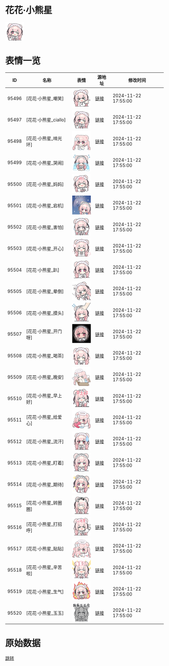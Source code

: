 # 花花·小熊星

<img src="./cover.png" height="60" alt="cover" />

# 表情一览

|ID|名称|表情|源地址|修改时间|
|----|----|----|----|----|
|95496|[花花·小熊星_嘲笑]|<img src="./pic/095496_%5B花花·小熊星_嘲笑%5D.png" height="60" alt="嘲笑"/>|[链接](https://i0.hdslb.com/bfs/garb/e0f4aa6310170d64e715e3695dc90159a6980f06.png)|2024-11-22 17:55:00|
|95497|[花花·小熊星_ciallo]|<img src="./pic/095497_%5B花花·小熊星_ciallo%5D.png" height="60" alt="ciallo"/>|[链接](https://i0.hdslb.com/bfs/garb/76104af45481f961cdf7d0c4535f934115524e48.png)|2024-11-22 17:55:00|
|95498|[花花·小熊星_啃光环]|<img src="./pic/095498_%5B花花·小熊星_啃光环%5D.png" height="60" alt="啃光环"/>|[链接](https://i0.hdslb.com/bfs/garb/0881318d798c57e64f4231554a90eaec6cdb7fbf.png)|2024-11-22 17:55:00|
|95499|[花花·小熊星_哭闹]|<img src="./pic/095499_%5B花花·小熊星_哭闹%5D.png" height="60" alt="哭闹"/>|[链接](https://i0.hdslb.com/bfs/garb/d412e58b68d5a1e715dff8058f40f53e4376aae4.png)|2024-11-22 17:55:00|
|95500|[花花·小熊星_妈妈]|<img src="./pic/095500_%5B花花·小熊星_妈妈%5D.png" height="60" alt="妈妈"/>|[链接](https://i0.hdslb.com/bfs/garb/bdead46cdbb0d80d9b59efa0809249a845e2b62a.png)|2024-11-22 17:55:00|
|95501|[花花·小熊星_宕机]|<img src="./pic/095501_%5B花花·小熊星_宕机%5D.png" height="60" alt="宕机"/>|[链接](https://i0.hdslb.com/bfs/garb/5fa0cb1cb16713f57af1aa2cd9997c7217d10375.png)|2024-11-22 17:55:00|
|95502|[花花·小熊星_害怕]|<img src="./pic/095502_%5B花花·小熊星_害怕%5D.png" height="60" alt="害怕"/>|[链接](https://i0.hdslb.com/bfs/garb/a2e10dbb85f13905f38bd6286f65fcc8441ae7b4.png)|2024-11-22 17:55:00|
|95503|[花花·小熊星_开心]|<img src="./pic/095503_%5B花花·小熊星_开心%5D.png" height="60" alt="开心"/>|[链接](https://i0.hdslb.com/bfs/garb/ba67995af4ed45b28d934e316592fa421bc6f81d.png)|2024-11-22 17:55:00|
|95504|[花花·小熊星_趴]|<img src="./pic/095504_%5B花花·小熊星_趴%5D.png" height="60" alt="趴"/>|[链接](https://i0.hdslb.com/bfs/garb/a4f5ce17a6a445bffbde2d695ee00b2e9950825c.png)|2024-11-22 17:55:00|
|95505|[花花·小熊星_晕倒]|<img src="./pic/095505_%5B花花·小熊星_晕倒%5D.png" height="60" alt="晕倒"/>|[链接](https://i0.hdslb.com/bfs/garb/31c3032974c10050a5bf0e2ebc120a5147fbcad1.png)|2024-11-22 17:55:00|
|95506|[花花·小熊星_摸头]|<img src="./pic/095506_%5B花花·小熊星_摸头%5D.png" height="60" alt="摸头"/>|[链接](https://i0.hdslb.com/bfs/garb/21ada30cb5d2c65053e2f10aa9fd581ac382bee1.png)|2024-11-22 17:55:00|
|95507|[花花·小熊星_开门呀]|<img src="./pic/095507_%5B花花·小熊星_开门呀%5D.png" height="60" alt="开门呀"/>|[链接](https://i0.hdslb.com/bfs/garb/433379a94a43f42bf8e5b98f71675fd979bfe2ae.png)|2024-11-22 17:55:00|
|95508|[花花·小熊星_喝茶]|<img src="./pic/095508_%5B花花·小熊星_喝茶%5D.png" height="60" alt="喝茶"/>|[链接](https://i0.hdslb.com/bfs/garb/67b6b0e7b06b687d375d941032da92a14d8e11bd.png)|2024-11-22 17:55:00|
|95509|[花花·小熊星_晚安]|<img src="./pic/095509_%5B花花·小熊星_晚安%5D.png" height="60" alt="晚安"/>|[链接](https://i0.hdslb.com/bfs/garb/be7e556007b68c76fe793678f5baad0922eb3da2.png)|2024-11-22 17:55:00|
|95510|[花花·小熊星_早上好]|<img src="./pic/095510_%5B花花·小熊星_早上好%5D.png" height="60" alt="早上好"/>|[链接](https://i0.hdslb.com/bfs/garb/8d925841c6be5494f112747d8b5b6fa6cb9527d3.png)|2024-11-22 17:55:00|
|95511|[花花·小熊星_给爱心]|<img src="./pic/095511_%5B花花·小熊星_给爱心%5D.png" height="60" alt="给爱心"/>|[链接](https://i0.hdslb.com/bfs/garb/56bb29d532f9f5d4491139cafeb516fd95228e93.png)|2024-11-22 17:55:00|
|95512|[花花·小熊星_流汗]|<img src="./pic/095512_%5B花花·小熊星_流汗%5D.png" height="60" alt="流汗"/>|[链接](https://i0.hdslb.com/bfs/garb/47ffbffd7b16ee61c15b45ca5e3846b7a6e79bf3.png)|2024-11-22 17:55:00|
|95513|[花花·小熊星_盯着]|<img src="./pic/095513_%5B花花·小熊星_盯着%5D.png" height="60" alt="盯着"/>|[链接](https://i0.hdslb.com/bfs/garb/9a882d8a0f02811bc088160ac03ecebb4b154560.png)|2024-11-22 17:55:00|
|95514|[花花·小熊星_期待]|<img src="./pic/095514_%5B花花·小熊星_期待%5D.png" height="60" alt="期待"/>|[链接](https://i0.hdslb.com/bfs/garb/3626687352078c1cd69221df1410b2e753437ccf.png)|2024-11-22 17:55:00|
|95515|[花花·小熊星_转圈圈]|<img src="./pic/095515_%5B花花·小熊星_转圈圈%5D.png" height="60" alt="转圈圈"/>|[链接](https://i0.hdslb.com/bfs/garb/4d2278b38892bd4d5543d52ab18d5b1f0e19784c.png)|2024-11-22 17:55:00|
|95516|[花花·小熊星_打招呼]|<img src="./pic/095516_%5B花花·小熊星_打招呼%5D.png" height="60" alt="打招呼"/>|[链接](https://i0.hdslb.com/bfs/garb/9b7c932b6e6ccbc039bceb7ff1f409c706e8bdae.png)|2024-11-22 17:55:00|
|95517|[花花·小熊星_贴贴]|<img src="./pic/095517_%5B花花·小熊星_贴贴%5D.png" height="60" alt="贴贴"/>|[链接](https://i0.hdslb.com/bfs/garb/eb1ae6907bd39ba52010d2661ed954e520344ce9.png)|2024-11-22 17:55:00|
|95518|[花花·小熊星_辛苦啦]|<img src="./pic/095518_%5B花花·小熊星_辛苦啦%5D.png" height="60" alt="辛苦啦"/>|[链接](https://i0.hdslb.com/bfs/garb/6986f3917b29520d5c04b144d522ae7b024e2b9b.png)|2024-11-22 17:55:00|
|95519|[花花·小熊星_生气]|<img src="./pic/095519_%5B花花·小熊星_生气%5D.png" height="60" alt="生气"/>|[链接](https://i0.hdslb.com/bfs/garb/2b78475b2ebe14427aa63dab0f04852f1b27ec2b.png)|2024-11-22 17:55:00|
|95520|[花花·小熊星_玉玉]|<img src="./pic/095520_%5B花花·小熊星_玉玉%5D.png" height="60" alt="玉玉"/>|[链接](https://i0.hdslb.com/bfs/garb/5adb4598990aa267871ffeaa2d513d21adeda5a2.png)|2024-11-22 17:55:00|

# 原始数据

[跳转](./raw.json)

